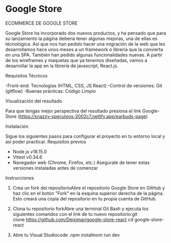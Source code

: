 # Google Store

ECOMMERCE DE GOOGLE STORE  


Google Store ha incorporado dos nuevos productos, y ha pensado que para su lanzamiento la página debería tener algunas mejoras, una de ellas es técnológica. Así que nos han pedido hacer una migración de la web que les desarrollamos hace unos meses a un framework o librería que la convierta en una SPA. También han pedido algunas funcionalidades nuevas. A partir de los wireframes y maquetas que ya tenemos diseñadas, vamos a desarrollar la app en la librería de javascript, React.js.

Requisitos Técnicos

-Front-end: Tecnologías (HTML, CSS, JS React)
-Control de versiones: Git (gitflow)
-Buenas prácticas: Código Limpio

Visualización del resultado

Para que tengas mejor perspectiva del resultado presiona el link Google-Store (https://snazzy-speculoos-2002c7.netlify.app/earbuds-page)

Instalación

Sigue los siguientes pasos para configurar el proyecto en tu entorno local y asi poder practicar.
Requisitos previos

* Node.js v18.15.0
* Vitest v0.34.6
* Navegador web (Chrome, Firefox, etc.)
Asegurate de tener estas versiones instaladas antes de comenzar

Instrucciones

1. Crea un fork del repositorioAbre el repositorio Google Store en GitHub y haz clic en el botón "Fork" en la esquina superior derecha de la página. Esto creará una copia del repositorio en tu propia cuenta de GitHub.

2. Clona tu repositorio forkAbre una terminal Git Bash y ejecuta los siguientes comandos con el link de tu nuevo repositorio:git clone https://github.com/Deiximar/google-store-react cd google-store-react

3. Abre tu Visual Studiocode .npm installnom run dev